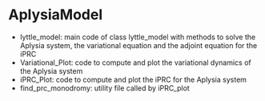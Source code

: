 # AplysiaModel
* lyttle_model: main code of class lyttle_model with methods to solve the Aplysia system, the variational equation and the adjoint equation for the iPRC
* Variational_Plot: code to compute and plot the variational dynamics of the Aplysia system
* iPRC_Plot: code to compute and plot the iPRC for the Aplysia system
* find_prc_monodromy: utility file called by iPRC_plot 

